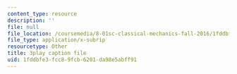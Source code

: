 ```yaml
---
content_type: resource
description: ''
file: null
file_location: /coursemedia/8-01sc-classical-mechanics-fall-2016/1fddbfe3fcc89fcb6201da98e5abff91_1GvCIlHihEA.srt
file_type: application/x-subrip
resourcetype: Other
title: 3play caption file
uid: 1fddbfe3-fcc8-9fcb-6201-da98e5abff91
---
```

